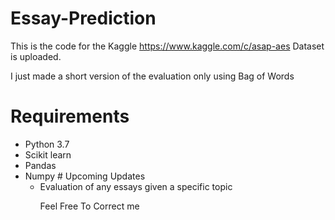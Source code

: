 # Essay-Prediction
This is the code for the Kaggle https://www.kaggle.com/c/asap-aes
Dataset is uploaded. 

I just made a short version of the evaluation only using Bag of Words
# Requirements
<ul> 
  <li>Python 3.7
<li>Scikit learn
  <li>Pandas
  <li>Numpy
# Upcoming Updates    
    <ul>
      <li>Evaluation of any essays given a specific topic
    
   Feel Free To Correct me
